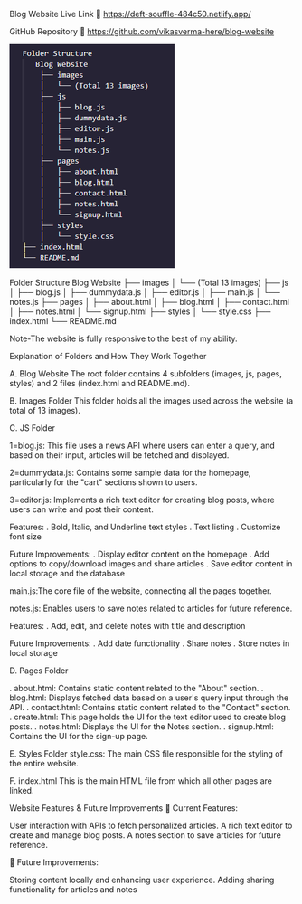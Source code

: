



Blog Website
Live Link
🔗 https://deft-souffle-484c50.netlify.app/

GitHub Repository
🐙 https://github.com/vikasverma-here/blog-website

![alt text](./images/Screenshot%202025-01-19%20094814.png)

Folder Structure
   Blog Website 
    ├── images
    │   └── (Total 13 images)
    ├── js
    │   ├── blog.js
    │   ├── dummydata.js
    │   ├── editor.js
    │   ├── main.js
    │   └── notes.js
    ├── pages
    │   ├── about.html
    │   ├── blog.html
    │   ├── contact.html
    │   ├── notes.html
    │   └── signup.html
    ├── styles
    │   └── style.css
├── index.html
└── README.md

Note-The website is fully responsive to the best of my ability.

Explanation of Folders and How They Work Together
 
 
A. Blog Website
The root folder contains 4 subfolders (images, js, pages, styles) and 2 files (index.html and README.md).

B. Images Folder
This folder holds all the images used across the website (a total of 13 images).

C. JS Folder

1=blog.js: This file uses a news API where users can enter a query, and based on their input, articles will be fetched and displayed.

2=dummydata.js: Contains some sample data for the homepage, particularly for the "cart" sections shown to users.

3=editor.js: Implements a rich text editor for creating blog posts, where users can write and post their content.

Features:
       . Bold, Italic, and Underline text styles
       . Text listing
       . Customize font size

Future Improvements:
       . Display editor content on the homepage
       . Add options to copy/download images and share articles
       . Save editor content in local storage and the database


main.js:The core file of the website, connecting all the pages together.


notes.js: Enables users to save notes related to articles for future reference.

  Features:
        . Add, edit, and delete notes with title and description

  Future Improvements:
        . Add date functionality
        . Share notes
        . Store notes in local storage


D. Pages Folder

. about.html: Contains static content related to the "About" section.
. blog.html: Displays fetched data based on a user's query input through the API.
. contact.html: Contains static content related to the "Contact" section.
. create.html: This page holds the UI for the text editor used to create blog posts.
. notes.html: Displays the UI for the Notes section.
. signup.html: Contains the UI for the sign-up page.


E. Styles Folder
style.css: The main CSS file responsible for the styling of the entire website.

F. index.html
This is the main HTML file from which all other pages are linked.



Website Features & Future Improvements
🔧 Current Features:

User interaction with APIs to fetch personalized articles.
A rich text editor to create and manage blog posts.
A notes section to save articles for future reference.


🔮 Future Improvements:

Storing content locally and enhancing user experience.
Adding sharing functionality for articles and notes